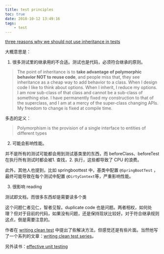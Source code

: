 ```yaml
---
title: test principles
toc: true
date: 2018-10-12 13:49:16
tags:
	- test
---
```


[three reasons why we should not use inheritance in tests](https://www.petrikainulainen.net/programming/unit-testing/3-reasons-why-we-should-not-use-inheritance-in-our-tests/)

大概意思是：

1. 很多测试里的继承用的不合适。测试也是代码，必须符合继承的原则。

> The point of inheritance is to **take advantage of polymorphic behavior NOT to reuse code**, and people miss that, they see inheritance as a cheap way to add behavior to a class. When I design code I like to think about options. When I inherit, I reduce my options. I am now sub-class of that class and cannot be a sub-class of something else. I have permanently fixed my construction to that of the superclass, and I am at a mercy of the super-class changing APIs. My freedom to change is fixed at compile time.

多态的定义：

> Polymorphism is the provision of a single interface to entities of different types



2. 可能会影响性能。

并不是所有的测试可能都会用到测试基类里的东西，而 beforeClass、beforeTest 在执行所有测试时都会被1. 查找，2. 执行，这些都导致了 CPU 的浪费。

此外，其他人也提到，比如 springboottest 中，基类中配置 `@SpringBootTest` ，最终可能导致在每个测试中配置 `@DirtyContext`等，严重影响性能。

3. 很影响 reading

测试即文档，而很多东西却是需要读多个类



这个问题仁者见仁，智者见智。duplicate code 也是问题。两者相权，如何处理？但对于目前的代码，如果没有问题，还是保持现状比较好。对于符合继承规则这点，倒是需要注意的。



作者在 [writing clean test](https://www.petrikainulainen.net/programming/testing/writing-clean-tests-it-starts-from-the-configuration/) 中提出了些解决方法，但感觉还是有些片面。当然他写了一个系列的文章：[writing clean test series](https://www.petrikainulainen.net/writing-clean-tests/)。



另外读书：[effective unit testing](https://www.amazon.cn/dp/1935182579/ref=sr_1_2?ie=UTF8&qid=1539322654&sr=8-2&keywords=Effective+Unit+Testing%3A+A+guide+for+Java+developers)

